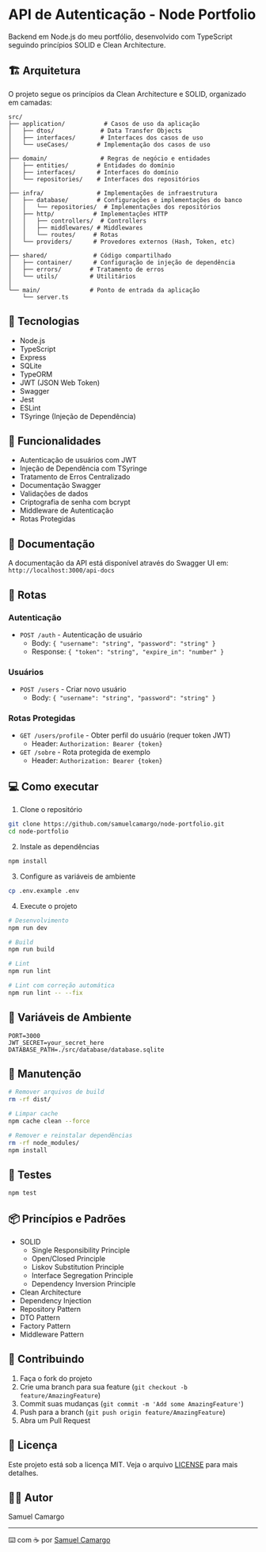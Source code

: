 # API de Autenticação - Node Portfolio

Backend em Node.js do meu portfólio, desenvolvido com TypeScript seguindo princípios SOLID e Clean Architecture.

## 🏗️ Arquitetura

O projeto segue os princípios da Clean Architecture e SOLID, organizado em camadas:

```
src/
├── application/           # Casos de uso da aplicação
│   ├── dtos/             # Data Transfer Objects
│   ├── interfaces/       # Interfaces dos casos de uso
│   └── useCases/        # Implementação dos casos de uso
│
├── domain/               # Regras de negócio e entidades
│   ├── entities/        # Entidades do domínio
│   ├── interfaces/      # Interfaces do domínio
│   └── repositories/    # Interfaces dos repositórios
│
├── infra/               # Implementações de infraestrutura
│   ├── database/        # Configurações e implementações do banco
│   │   └── repositories/  # Implementações dos repositórios
│   ├── http/           # Implementações HTTP
│   │   ├── controllers/  # Controllers
│   │   ├── middlewares/ # Middlewares
│   │   └── routes/     # Rotas
│   └── providers/      # Provedores externos (Hash, Token, etc)
│
├── shared/             # Código compartilhado
│   ├── container/      # Configuração de injeção de dependência
│   ├── errors/        # Tratamento de erros
│   └── utils/         # Utilitários
│
└── main/              # Ponto de entrada da aplicação
    └── server.ts
```

## 🚀 Tecnologias

- Node.js
- TypeScript
- Express
- SQLite
- TypeORM
- JWT (JSON Web Token)
- Swagger
- Jest
- ESLint
- TSyringe (Injeção de Dependência)

## 🔐 Funcionalidades

- Autenticação de usuários com JWT
- Injeção de Dependência com TSyringe
- Tratamento de Erros Centralizado
- Documentação Swagger
- Validações de dados
- Criptografia de senha com bcrypt
- Middleware de Autenticação
- Rotas Protegidas

## 📝 Documentação

A documentação da API está disponível através do Swagger UI em:
`http://localhost:3000/api-docs`

## 🚦 Rotas

### Autenticação
- `POST /auth` - Autenticação de usuário
  - Body: `{ "username": "string", "password": "string" }`
  - Response: `{ "token": "string", "expire_in": "number" }`

### Usuários
- `POST /users` - Criar novo usuário
  - Body: `{ "username": "string", "password": "string" }`

### Rotas Protegidas
- `GET /users/profile` - Obter perfil do usuário (requer token JWT)
  - Header: `Authorization: Bearer {token}`
- `GET /sobre` - Rota protegida de exemplo
  - Header: `Authorization: Bearer {token}`

## 💻 Como executar

1. Clone o repositório
```bash
git clone https://github.com/samuelcamargo/node-portfolio.git
cd node-portfolio
```

2. Instale as dependências
```bash
npm install
```

3. Configure as variáveis de ambiente
```bash
cp .env.example .env
```

4. Execute o projeto
```bash
# Desenvolvimento
npm run dev

# Build
npm run build

# Lint
npm run lint

# Lint com correção automática
npm run lint -- --fix
```

## 🔧 Variáveis de Ambiente

```env
PORT=3000
JWT_SECRET=your_secret_here
DATABASE_PATH=./src/database/database.sqlite
```

## 🧹 Manutenção

```bash
# Remover arquivos de build
rm -rf dist/

# Limpar cache
npm cache clean --force

# Remover e reinstalar dependências
rm -rf node_modules/
npm install
```

## 🧪 Testes

```bash
npm test
```

## 📦 Princípios e Padrões

- SOLID
  - Single Responsibility Principle
  - Open/Closed Principle
  - Liskov Substitution Principle
  - Interface Segregation Principle
  - Dependency Inversion Principle
- Clean Architecture
- Dependency Injection
- Repository Pattern
- DTO Pattern
- Factory Pattern
- Middleware Pattern

## 🤝 Contribuindo

1. Faça o fork do projeto
2. Crie uma branch para sua feature (`git checkout -b feature/AmazingFeature`)
3. Commit suas mudanças (`git commit -m 'Add some AmazingFeature'`)
4. Push para a branch (`git push origin feature/AmazingFeature`)
5. Abra um Pull Request

## 📄 Licença

Este projeto está sob a licença MIT. Veja o arquivo [LICENSE](LICENSE) para mais detalhes.

## 👨‍💻 Autor

Samuel Camargo

---

⌨️ com ☕ por [Samuel Camargo](https://github.com/samuelcamargo)
